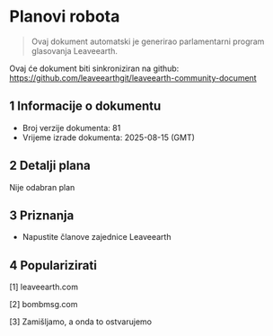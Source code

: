 # Planovi robota

>Ovaj dokument automatski je generirao parlamentarni program glasovanja Leaveearth.

Ovaj će dokument biti sinkroniziran na github: https://github.com/leaveearthgit/leaveearth-community-document

## 1 Informacije o dokumentu

- Broj verzije dokumenta: 81
- Vrijeme izrade dokumenta: 2025-08-15 (GMT)

## 2 Detalji plana

Nije odabran plan

## 3 Priznanja
* Napustite članove zajednice Leaveearth

## 4 Popularizirati
[1] leaveearth.com

[2] bombmsg.com

[3] Zamišljamo, a onda to ostvarujemo